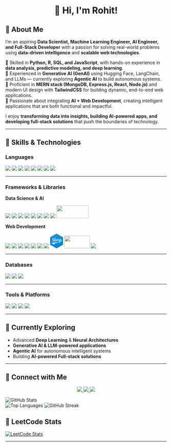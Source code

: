 <h1 align="center">👋 Hi, I'm Rohit!</h1>

## 🚀 About Me  
I’m an aspiring **Data Scientist, Machine Learning Engineer, AI Engineer, and Full-Stack Developer** with a passion for solving real-world problems using **data-driven intelligence** and **scalable web technologies**.  

🔹 Skilled in **Python, R, SQL, and JavaScript**, with hands-on experience in **data analysis, predictive modeling, and deep learning**.  
🔹 Experienced in **Generative AI (GenAI)** using Hugging Face, LangChain, and LLMs — currently exploring **Agentic AI** to build autonomous systems.  
🔹 Proficient in **MERN stack (MongoDB, Express.js, React, Node.js)** and modern UI design with **TailwindCSS** for building dynamic, end-to-end web applications.  
🔹 Passionate about integrating **AI + Web Development**, creating intelligent applications that are both functional and impactful.  

I enjoy **transforming data into insights, building AI-powered apps, and developing full-stack solutions** that push the boundaries of technology.  

---

## 🔧 Skills & Technologies  

###  Languages  
<p>
<img src="https://img.icons8.com/color/48/000000/python--v1.png" width="40"/>
<img src="https://upload.wikimedia.org/wikipedia/commons/1/1b/R_logo.svg" width="40"/>
<img src="https://img.icons8.com/color/48/000000/c-programming.png" width="40"/> 
<img src="https://www.svgrepo.com/show/349418/java.svg" width="40"/> 
<img src="https://upload.wikimedia.org/wikipedia/commons/8/87/Sql_data_base_with_logo.png" width="40"/> 
<img src="https://cdn.jsdelivr.net/gh/devicons/devicon/icons/javascript/javascript-original.svg" width="40"/>
<img src="https://cdn.jsdelivr.net/gh/devicons/devicon/icons/html5/html5-original.svg" width="40"/>
<img src="https://cdn.jsdelivr.net/gh/devicons/devicon/icons/css3/css3-original.svg" width="40"/>
</p>

---

###  Frameworks & Libraries  

**Data Science & AI**  
<p>
<img src="https://img.icons8.com/color/48/000000/pandas.png" width="40"/>
<img src="https://img.icons8.com/color/48/000000/numpy.png" width="40"/>
<img src="https://upload.wikimedia.org/wikipedia/commons/8/84/Matplotlib_icon.svg" width="40"/>
<img src="https://upload.wikimedia.org/wikipedia/commons/0/05/Scikit_learn_logo_small.svg" width="40"/>
<img src="https://cdn.worldvectorlogo.com/logos/seaborn-1.svg" width="40"/>
<img src="https://img.icons8.com/color/48/000000/tensorflow.png" width="40"/>
<img src="https://pytorch.org/assets/images/pytorch-logo.png" width="40"/>
<img src="https://huggingface.co/front/assets/huggingface_logo-noborder.svg" width="40"/>
<img src="https://cdn.brandfetch.io/idzf7Sjo28/theme/dark/logo.svg?c=1bxid64Mup7aczewSAYMX&t=1751438886450" width="100" height="40"/>
</p>

**Web Development**  
<p>
<img src="https://img.icons8.com/color/48/000000/react-native.png" width="40"/>
<img src="https://img.icons8.com/color/48/000000/nodejs.png" width="40"/>
<img src="https://cdn.brandfetch.io/idh1lvV1BF/theme/dark/logo.svg?c=1bxid64Mup7aczewSAYMX&t=1756519165352" width="40"/>
<img src="https://img.icons8.com/color/48/000000/mongodb.png" width="40"/>
<img src="https://img.icons8.com/color/48/000000/tailwind_css.png" width="40"/>
<img src="https://cdn.jsdelivr.net/gh/devicons/devicon/icons/bootstrap/bootstrap-original.svg" width="40"/>
<img src="https://img.icons8.com/color/48/000000/django.png" width="40"/>
<img src="https://raw.githubusercontent.com/rstudio/hex-stickers/master/SVG/shiny.svg" width="40"/>
<img src="https://upload.wikimedia.org/wikipedia/commons/3/3c/Flask_logo.svg" width="80" height="40"/>
<img src="https://streamlit.io/images/brand/streamlit-logo-primary-colormark-darktext.png" width="80"/>
</p>

---

###  Databases  
<p>
<img src="https://img.icons8.com/color/48/000000/mysql-logo.png" width="40"/>
<img src="https://upload.wikimedia.org/wikipedia/commons/3/38/SQLite370.svg" width="40"/>
<img src="https://img.icons8.com/color/48/000000/mongodb.png" width="40"/>
</p>

---

###  Tools & Platforms  
<p>
<img src="https://img.icons8.com/color/48/000000/git.png" width="40"/>
<img src="https://cdn-icons-png.flaticon.com/512/25/25231.png" width="40"/>
<img src="https://img.icons8.com/fluency/48/000000/jupyter.png" width="40"/>
<img src="https://www.vectorlogo.zone/logos/getpostman/getpostman-icon.svg" width="40"/>
</p>

---

## 🌱 Currently Exploring  
- Advanced **Deep Learning** & **Neural Architectures**  
- **Generative AI & LLM-powered applications**  
- **Agentic AI** for autonomous intelligent systems  
- Building **AI-powered Full-stack solutions**  

---


## 💬 Connect with Me  
<p align="center">
  <a href="https://www.linkedin.com/in/rohit-dutta-64b0242a0/">
    <img src="https://img.icons8.com/fluency/48/000000/linkedin.png" width="40"/>
  </a>
  <a href="https://github.com/riku-d">
    <img src="https://img.icons8.com/ios-glyphs/48/000000/github.png" width="40"/>
  </a>
  <a href="mailto:rohitdutta2103@gmail.com">
    <img src="https://img.icons8.com/fluency/48/000000/gmail.png" width="40"/>
  </a>
</p>  

![GitHub Stats](https://github-readme-stats.vercel.app/api?username=riku-d&show_icons=true&theme=tokyonight)  
![Top Languages](https://github-readme-stats.vercel.app/api/top-langs/?username=riku-d&layout=compact&theme=tokyonight) 
![GitHub Streak](https://github-readme-streak-stats.herokuapp.com/?user=riku-d&theme=tokyonight)  

## 🧠 LeetCode Stats

<!-- Leetcode readme card -->
[![LeetCode Stats](https://leetcard.jacoblin.cool/Rohit_dutta?theme=dracula&font=JetBrains%20Mono)](https://leetcode.com/Rohit_dutta/)

---
